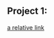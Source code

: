 ## Project 1:
[a relative link](https://www.kaggle.com/competitions/new-york-city-taxi-fare-prediction/overview)
